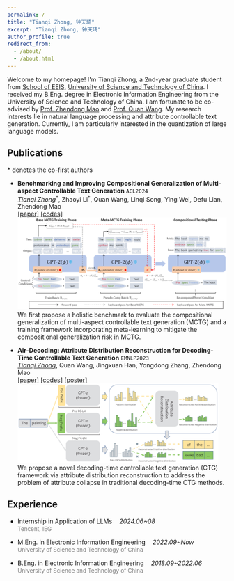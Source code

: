 ```yaml
---
permalink: /
title: "Tianqi Zhong, 钟天琦"
excerpt: "Tianqi Zhong, 钟天琦"
author_profile: true
redirect_from: 
  - /about/
  - /about.html
---
```


Welcome to my homepage! I'm Tianqi Zhong, a 2nd-year graduate student from [School of EEIS](https://eeis.ustc.edu.cn/main.htm), [University of Science and Technology of China](https://www.ustc.edu.cn/). I received my B.Eng. degree in Electronic Information Engineering from the University of Science and Technology of China. I am fortunate to be co-advised by [Prof. Zhendong Mao](https://faculty.ustc.edu.cn/maozhendong/zh_CN/index.htm) and [Prof. Quan Wang](https://teacher.bupt.edu.cn/wangquan/en/index/245476/list/index.htm). My research interests lie in natural language processing and attribute controllable text generation. Currently, I am particularly interested in the quantization of large language models. 

## Publications

\* denotes the co-first authors

- **Benchmarking and Improving Compositional Generalization of Multi-aspect Controllable Text Generation** `ACL2024`<br>
_<ins>Tianqi Zhong</ins>_<sup>\*</sup>, Zhaoyi Li<sup>\*</sup>, Quan Wang, Linqi Song, Ying Wei, Defu Lian, Zhendong Mao<br>
[[paper]](https://arxiv.org/pdf/2404.04232.pdf) [[codes]](https://github.com/tqzhong/CG4MCTG)
<img src="/images/paper_image/compmctg.png" alt="compmctg" style="zoom:50%;" /><br>
We first propose a holistic benchmark to evaluate the compositional generalization of multi-aspect controllable text generation (MCTG) and a training framework incorporating meta-learning to mitigate the compositional generalization risk in MCTG.


- **Air-Decoding: Attribute Distribution Reconstruction for Decoding-Time Controllable Text Generation** `EMNLP2023`<br>
_<ins>Tianqi Zhong</ins>_, Quan Wang, Jingxuan Han, Yongdong Zhang, Zhendong Mao<br>
[[paper]](https://arxiv.org/pdf/2310.14892.pdf) [[codes]](https://github.com/tqzhong/Air-Decoding) [[poster]](/files/poster_air.pdf)
<img src="/images/paper_image/air-decoding.png" alt="air-decoding" style="zoom:45%;" /><br>
We propose a novel decoding-time controllable text generation (CTG) framework via attribute distribution reconstruction to address the problem of attribute collapse in traditional decoding-time CTG methods.


## Experience
- Internship in Application of LLMs$\quad$_2024.06~08_
  <br><font color="gray" size="2.75">Tencent, IEG</font>

- M.Eng. in Electronic Information Engineering$\quad$_2022.09~Now_
  <br><font color="gray" size="2.75">University of Science and Technology of China</font>

- B.Eng. in Electronic Information Engineering$\quad$_2018.09~2022.06_
  <br><font color="gray" size="2.75">University of Science and Technology of China</font>

